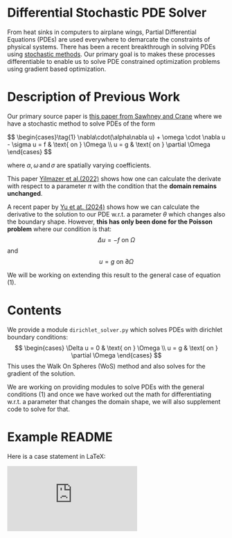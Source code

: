 # Differential Stochastic PDE Solver
From heat sinks in computers to airplane wings, Partial Differential Equations (PDEs) are used everywhere to demarcate the constraints of physical systems. There has been a recent breakthrough in solving PDEs using [stochastic methods](https://cs.dartmouth.edu/~wjarosz/publications/sawhneyseyb22gridfree.html). Our primary goal is to makes these processes differentiable to enable us to solve PDE constrained optimization problems using gradient based optimization.

# Description of Previous Work
Our primary source paper is [this paper from Sawhney and Crane](https://cs.dartmouth.edu/~wjarosz/publications/sawhneyseyb22gridfree.html) where we have a stochastic method to solve PDEs of the form 
<div>
$$
\begin{cases}\tag{1}
\nabla\cdot(\alpha\nabla u) + \omega \cdot \nabla u - \sigma u = f & \text{ on } \Omega \\
u = g & \text{ on } \partial \Omega
\end{cases}
$$
</div>

<script type="text/x-mathjax-config">
  MathJax.Hub.Config({
    tex2jax: {
      inlineMath: [['$','$'], ['\\(','\\)']],
      processEscapes: true
    }
  });
</script>
<script type="text/javascript" async
  src="https://cdnjs.cloudflare.com/ajax/libs/mathjax/2.7.7/MathJax.js?config=TeX-MML-AM_CHTML">
</script>


where $\alpha,\omega \, \text{and} \,\sigma$ are spatially varying coefficients. 

This paper [Yilmazer et al.(2022)](https://arxiv.org/pdf/2208.02114) shows how one can calculate the derivate with respect to a parameter $\pi$ with the condition that the **domain remains unchanged**.

A recent paper by [Yu et at. (2024)](https://www.shuangz.com/projects/diff-wos-sg24/diff-wos-sg24.pdf) shows how we can calculate the derivative to the solution to our PDE w.r.t. a parameter $\theta$ which changes also the boundary shape. However, **this has only been done for the Poisson problem** where our condition is that: $$ \Delta u = -f \text{ on } \Omega $$ and $$ u = g \text { on } \partial \Omega $$

We will be working on extending this result to the general case of equation (1).
# Contents
We provide a module ``dirichlet_solver.py`` which solves PDEs with dirichlet boundary conditions: 
$$
\begin{cases}
 \Delta u = 0 & \text{ on } \Omega \\
u = g & \text{ on } \partial \Omega
\end{cases}
$$
This uses the Walk On Spheres (WoS) method and also solves for the gradient of the solution. 

We are working on providing modules to solve PDEs with the general conditions (1) and once we have worked out the math for differentiating w.r.t. a parameter that changes the domain shape, we will also supplement code to solve for that.  


# Example README

Here is a case statement in LaTeX:

![cases](https://latex.codecogs.com/png.latex?%5Cbegin%7Bcases%7D%20a%20%26%20%5Ctext%7Bif%20%7D%20b%20%5C%5C%20c%20%26%20%5Ctext%7Bif%20%7D%20d%20%5Cend%7Bcases%7D)
